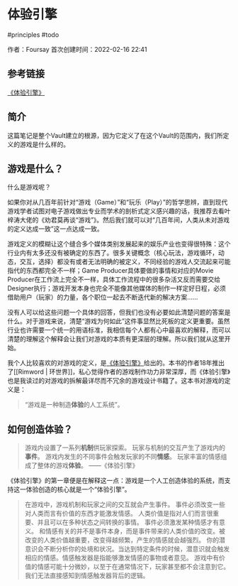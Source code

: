 # 体验引擎

 #principles #todo 
 
作者：Foursay
首次创建时间：2022-02-16 22:41


## 参考链接

[《体验引擎》](https://book.douban.com/subject/26323699/)


## 简介

这篇笔记是整个Vault建立的根源，因为它定义了在这个Vault的范围内，我们所定义的游戏是什么样的。

## 游戏是什么？


什么是游戏呢？

如果你对从几百年前针对“游戏（Game）”和“玩乐（Play）”的哲学思辨，直到现代游戏学者试图对电子游戏做出专业而学术的剖析式定义感兴趣的话，我推荐去看叶梓涛大佬的《劝君莫再谈“游戏”》。然后我们就可以对“几百年间，人类从未对游戏的定义达成一致”这一点达成一致。

游戏定义的模糊让这个缝合多个媒体类别发展起来的娱乐产业也变得很特殊：这个行业内有太多还没有被确定的东西了。很多关键概念（核心玩法，游戏循环，动态，交互，选择）都没有或者无法明确的被定义，不同经验的游戏人交流起来可能指代的东西都完全不一样；Game Producer具体要做的事情和对应的Movie Producer在工作流上完全不一样，具体工作流程中的很多杂活又反而需要交给Designer执行；游戏开发本身也完全不能像其他媒体的制作一样定好日程，必须借助用户（玩家）的力量，各个职位一起去不断迭代新的解决方案……

没有人可以给这些问题一个具体的回答，但我们也没有必要如此清楚问题的答案是什么。对于游戏来说，清楚“游戏为何如此”这件事显然比死板的定义更重要。虽然行业也许需要一个统一的用语标准，我相信每个人都有心中最喜欢的解释，而可以清楚的理解这个解释会让我们对游戏的本质有更深层的理解。所以我们就从这里开始。

我个人比较喜欢的对游戏的定义，是[《体验引擎》](https://book.douban.com/subject/26323699/)给出的。本书的作者18年推出了[[Rimword | 环世界]]，私心觉得作者的游戏制作功力非常深厚，而《体验引擎》也是我读过的对游戏的拆解最详尽而不冗余的游戏设计书籍了。这本书对游戏的定义是：

> “游戏是一种制造**体验**的人工系统”。

## 如何创造体验？

> 游戏内设置了一系列**机制**供玩家探索。
玩家与机制的交互产生了游戏内的**事件**。
游戏内发生的不同事件会触发玩家的不同**情感**。
玩家丰富的情感组成了整体的游戏**体验**。
——《体验引擎》

《体验引擎》的第一章便是在解释这一点：游戏是一个人工创造体验的系统，而支持这一体验创造的核心就是一个“体验引擎”。




> 在游戏中，游戏机制和玩家之间的交互就会产生事件。
> 事件必须改变一些对人类而言有价值的东西才能激发情感。
> 人类价值是指对人们而言很重要、并且可以在多种状态之间转换的事情。
> 事件必须激发某种情感才有意义。
> 和情感有关的并不是事件本身，而是事件带来的人类价值的改变。被改变的人类价值越重要，改变得越频繁，产生的情感就会越强烈。
> 你的潜意识会不断分析你的处境和状况。当达到特定条件的时候，潜意识就会触发相应的情感。情感触发器是指能够激发情感的事物或者意见。
> 游戏中有价值的情感可能十分微妙，以至于在通常情况下，玩家甚至都不会注意到它。
> 我们无法直接感知到情感触发器背后的逻辑。
> 
> 


